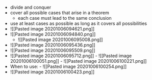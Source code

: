 - divide and conquer
-  cover all possible cases that arise in a theorem
	-  each case must lead to the same conclusion
-  use at least cases as possible as long as it covers all possibilities
-  ![[Pasted image 20201006094621.png]]
-   ![[Pasted image 20201006094840.png]]
	-    ![[Pasted image 20201006095008.png]]
-    ![[Pasted image 20201006095436.png]]
-    ![[Pasted image 20201006095509.png]]
-    ![[Pasted image 20201006095712.png]]
	-    ![[Pasted image 20201006100051.png]]
	-    ![[Pasted image 20201006100221.png]]
-    When to use:
	-    ![[Pasted image 20201006100254.png]] 
-    ![[Pasted image 20201006100423.png]]